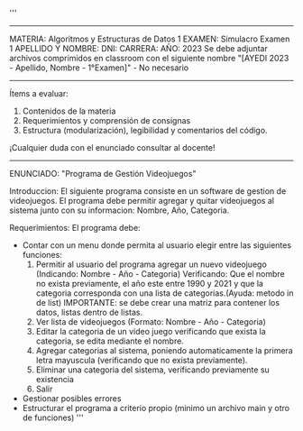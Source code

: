 '''
************************************************************
 MATERIA: Algoritmos y Estructuras de Datos 1
 EXAMEN: Simulacro Examen 1
 APELLIDO Y NOMBRE: 
 DNI: 
 CARRERA: 
 AÑO: 2023 
 Se debe adjuntar archivos comprimidos en classroom con el siguiente nombre "[AYEDI 2023 - Apellido, Nombre - 1°Examen]" - No necesario
 ************************************************************
 Ítems a evaluar:
 1. Contenidos de la materia
 2. Requerimientos y comprensión de consignas
 3. Estructura (modularización), legibilidad y comentarios del código.

¡Cualquier duda con el enunciado consultar al docente!
************************************************************
ENUNCIADO: "Programa de Gestión Videojuegos"

Introduccion: 
    El siguiente programa consiste en un software de gestion de videojuegos.
    El programa debe permitir agregar y quitar videojuegos al sistema junto con su informacion: 
    Nombre, Año, Categoria.

Requerimientos:
El programa debe:
*   Contar con un menu donde permita al usuario elegir entre las siguientes funciones:
    1. Permitir al usuario del programa agregar un nuevo videojuego (Indicando: Nombre - Año - Categoria)
       Verificando: Que el nombre no exista previamente, el año este entre 1990 y 2021 y que la categoria corresponda
       con una lista de categorias.(Ayuda: metodo in de list)
       IMPORTANTE: se debe crear una matriz para contener los datos, listas dentro de listas.
    2. Ver lista de videojuegos (Formato: Nombre - Año - Categoria)
    3. Editar la categoria de un video juego verificando que exista la categoria, se edita mediante el nombre.
    4. Agregar categorias al sistema, poniendo automaticamente la primera letra mayuscula (verificando que no exista previamente).
    5. Eliminar una categoria del sistema, verificando previamente su existencia
    6. Salir
*   Gestionar posibles errores
*   Estructurar el programa a criterio propio (minimo un archivo main y otro de funciones)
'''
